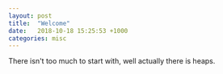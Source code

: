 ```yaml
---
layout: post
title:  "Welcome"
date:   2018-10-18 15:25:53 +1000
categories: misc
---
```

There isn't too much to start with, well actually there is heaps.
